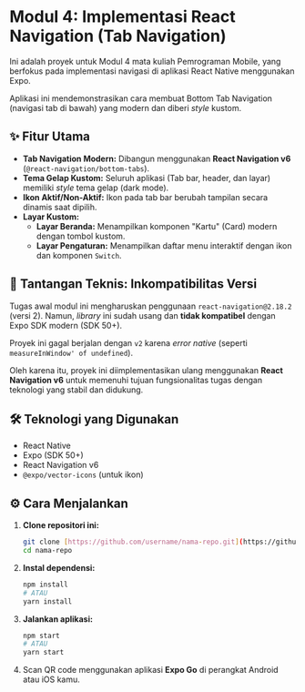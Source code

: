 # Modul 4: Implementasi React Navigation (Tab Navigation)

Ini adalah proyek untuk Modul 4 mata kuliah Pemrograman Mobile, yang berfokus pada implementasi navigasi di aplikasi React Native menggunakan Expo.

Aplikasi ini mendemonstrasikan cara membuat Bottom Tab Navigation (navigasi tab di bawah) yang modern dan diberi *style* kustom.

## ✨ Fitur Utama

* **Tab Navigation Modern:** Dibangun menggunakan **React Navigation v6** (`@react-navigation/bottom-tabs`).
* **Tema Gelap Kustom:** Seluruh aplikasi (Tab bar, header, dan layar) memiliki *style* tema gelap (dark mode).
* **Ikon Aktif/Non-Aktif:** Ikon pada tab bar berubah tampilan secara dinamis saat dipilih.
* **Layar Kustom:**
    * **Layar Beranda:** Menampilkan komponen "Kartu" (Card) modern dengan tombol kustom.
    * **Layar Pengaturan:** Menampilkan daftar menu interaktif dengan ikon dan komponen `Switch`.

## 🚀 Tantangan Teknis: Inkompatibilitas Versi

Tugas awal modul ini mengharuskan penggunaan `react-navigation@2.18.2` (versi 2). Namun, *library* ini sudah usang dan **tidak kompatibel** dengan Expo SDK modern (SDK 50+).

Proyek ini gagal berjalan dengan `v2` karena *error native* (seperti `measureInWindow' of undefined`).

Oleh karena itu, proyek ini diimplementasikan ulang menggunakan **React Navigation v6** untuk memenuhi tujuan fungsionalitas tugas dengan teknologi yang stabil dan didukung.

## 🛠️ Teknologi yang Digunakan

* React Native
* Expo (SDK 50+)
* React Navigation v6
* `@expo/vector-icons` (untuk ikon)

## ⚙️ Cara Menjalankan

1.  **Clone repositori ini:**
    ```bash
    git clone [https://github.com/username/nama-repo.git](https://github.com/username/nama-repo.git)
    cd nama-repo
    ```

2.  **Instal dependensi:**
    ```bash
    npm install
    # ATAU
    yarn install
    ```

3.  **Jalankan aplikasi:**
    ```bash
    npm start
    # ATAU
    yarn start
    ```

4.  Scan QR code menggunakan aplikasi **Expo Go** di perangkat Android atau iOS kamu.
